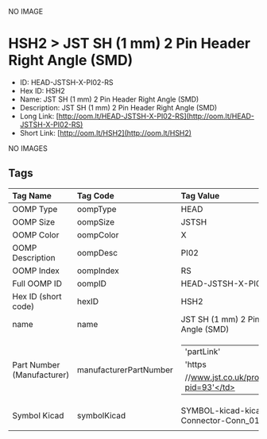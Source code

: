 


  
NO IMAGE  
# HSH2 > JST SH (1 mm) 2 Pin Header Right Angle (SMD)

- ID: HEAD-JSTSH-X-PI02-RS
- Hex ID: HSH2
- Name: JST SH (1 mm) 2 Pin Header Right Angle (SMD)
- Description: JST SH (1 mm) 2 Pin Header Right Angle (SMD)
- Long Link: [http://oom.lt/HEAD-JSTSH-X-PI02-RS](http://oom.lt/HEAD-JSTSH-X-PI02-RS)
- Short Link: [http://oom.lt/HSH2](http://oom.lt/HSH2)
  
NO IMAGES  
## Tags
  

|Tag Name|Tag Code|Tag Value|
| :--- | :--- | :--- |
|OOMP Type|oompType|HEAD|
|OOMP Size|oompSize|JSTSH|
|OOMP Color|oompColor|X|
|OOMP Description|oompDesc|PI02|
|OOMP Index|oompIndex|RS|
|Full OOMP ID|oompID|HEAD-JSTSH-X-PI02-RS|
|Hex ID (short code)|hexID|HSH2|
|name|name|JST SH (1 mm) 2 Pin Header Right Angle (SMD)|
|Part Number (Manufacturer)|manufacturerPartNumber|<table><tr><td>'partLink'</td></tr><tr><td> 'https</td></tr><tr><td>//www.jst.co.uk/productSeries.php?pid=93'</td></tr></table>|
|Symbol Kicad|symbolKicad|SYMBOL-kicad-kicad-symbols-Connector-Conn_01x02_Male|
||||
